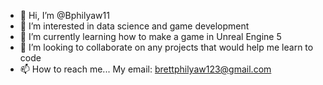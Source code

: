 - 👋 Hi, I’m @Bphilyaw11
- 👀 I’m interested in data science and game development
- 🌱 I’m currently learning how to make a game in Unreal Engine 5
- 💞️ I’m looking to collaborate on any projects that would help me learn to code
- 📫 How to reach me... My email: brettphilyaw123@gmail.com

<!---
Bphilyaw11/Bphilyaw11 is a ✨ special ✨ repository because its `README.md` (this file) appears on your GitHub profile.
You can click the Preview link to take a look at your changes.
--->
